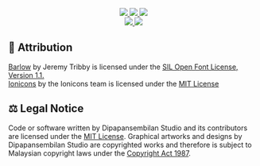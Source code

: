 <p align="center">
  <a href="https://github.com/dp9studio/Website/blob/master/LICENSE.md">
    <img src="https://img.shields.io/github/license/dp9studio/Website?style=for-the-badge" />
  </a>
  <a href="https://github.com/dp9studio/Website/commits/main">
    <img src="https://img.shields.io/github/last-commit/dp9studio/Website?style=for-the-badge" />
  </a>
  <a href="https://dp9studio.com">
    <img src="https://img.shields.io/website?label=dp9studio.com&style=for-the-badge&url=https%3A%2F%2Fdp9studio.com" />
  </a>
  <br>
  <a href="https://discord.gg/Z2ujJ2U">
    <img src="https://img.shields.io/discord/697847444112670833?label=Discord&color=7289DA&logo=discord&logoColor=FFFFFF&style=for-the-badge" />
  </a>
  <a href="https://twitter.com/intent/follow?user_id=1227878307535847424">
    <img src="https://img.shields.io/twitter/follow/dp9studio?label=Twitter&color=1DA1F2&logo=twitter&logoColor=FFFFFF&style=for-the-badge" />
  </a>
</p>

## 📝 Attribution

<a href="https://fonts.google.com/specimen/Barlow">Barlow</a> by Jeremy Tribby is licensed under the <a href="https://scripts.sil.org/cms/scripts/page.php?item_id=OFL_web">SIL Open Font License, Version 1.1.</a>
<br><a href="https://ionic.io/ionicons">Ionicons</a> by the Ionicons team is licensed under the <a href="https://github.com/ionic-team/ionicons/blob/main/LICENSE">MIT License</a>

## ⚖ Legal Notice

Code or software written by Dipapansembilan Studio and its contributors are licensed under the <a href="https://github.com/dp9studio/Website/blob/main/LICENSE.md">MIT License</a>. Graphical artworks and designs by Dipapansembilan Studio are copyrighted works and therefore is subject to Malaysian copyright laws under the <a href="http://www.agc.gov.my/agcportal/uploads/files/Publications/LOM/EN/Act%20332%20-%20Copyright%20Act%201987%20Cetakan%20Semula%202013.pdf">Copyright Act 1987</a>.
